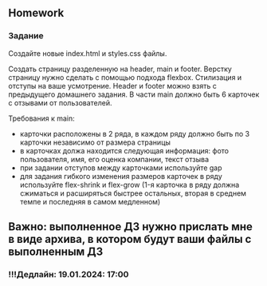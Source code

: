 ##  Homework

### Задание

Создайте новые index.html и styles.css файлы. 

Создать страницу разделенную на header, main и footer.  Верстку страницу нужно сделать с помощью подхода flexbox. Стилизация и отступы на ваше усмотрение. Header и footer можно взять с предыдущего домашнего задания. В части main должно быть 6 карточек с отзывами от пользователей.

Требования к main:
- карточки расположены в 2 ряда, в каждом ряду должно быть по 3 карточки независимо от размера страницы
- в карточках должа находится следующая информация: фото пользователя, имя, его оценка компании, текст отзыва
- при задании отступов между карточками используйте gap
- для задания гибкого изменения размеров карточек в ряду используйте flex-shrink и flex-grow (1-я карточка в ряду должна сжиматься и расширяться быстрее остальных, вторая в среднем темпе и последняя в самом медленном)

## Важно: выполненное ДЗ нужно прислать мне в виде архива, в котором будут ваши файлы с выполненным ДЗ

### !!!Дедлайн: 19.01.2024: 17:00


